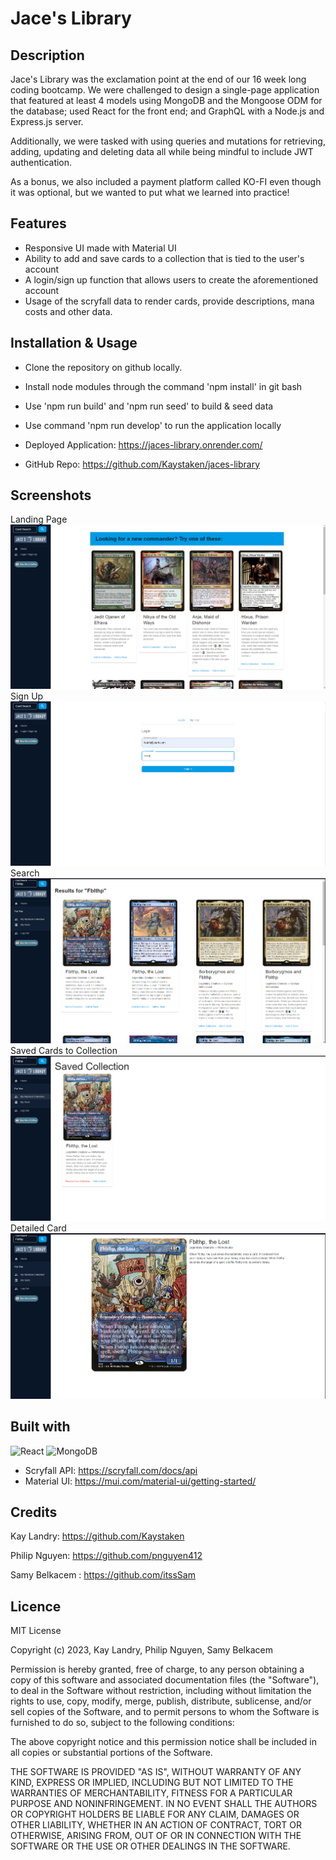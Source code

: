 # Jace's Library

## Description

Jace's Library was the exclamation point at the end of our 16 week long coding bootcamp. We were challenged to design a single-page application that featured at least 4 models using MongoDB and the Mongoose ODM for the database; used React for the front end; and GraphQL with a Node.js and Express.js server.

Additionally, we were tasked with using queries and mutations for retrieving, adding, updating and deleting data all while being mindful to include JWT authentication.

As a bonus, we also included a payment platform called KO-FI even though it was optional, but we wanted to put what we learned into practice!

## Features
- Responsive UI made with Material UI
- Ability to add and save cards to a collection that is tied to the user's account
- A login/sign up function that allows users to create the aforementioned account
- Usage of the scryfall data to render cards, provide descriptions, mana costs and other data.

## Installation & Usage
- Clone the repository on github locally.
- Install node modules through the command 'npm install' in git bash
- Use 'npm run build' and 'npm run seed' to build & seed data
- Use command 'npm run develop' to run the application locally

- Deployed Application: https://jaces-library.onrender.com/ 
- GitHub Repo: https://github.com/Kaystaken/jaces-library

## Screenshots
Landing Page
![screenshot1](images/Screenshot1.png)
Sign Up
![screenshot1](images/Screenshot2.png)
Search
![screenshot1](images/Screenshot3.png)
Saved Cards to Collection
![screenshot1](images/Screenshot4.png)
Detailed Card
![screenshot1](images/Screenshot5.png)

## Built with
![React](https://img.shields.io/badge/react-%2320232a.svg?style=for-the-badge&logo=react&logoColor=%2361DAFB)
![MongoDB](https://img.shields.io/badge/MongoDB-%234ea94b.svg?style=for-the-badge&logo=mongodb&logoColor=white)
 - Scryfall API: https://scryfall.com/docs/api
 - Material UI: https://mui.com/material-ui/getting-started/

## Credits

Kay Landry: https://github.com/Kaystaken

Philip Nguyen: https://github.com/pnguyen412

Samy Belkacem : https://github.com/itssSam

## Licence
MIT License

Copyright (c) 2023, Kay Landry, Philip Nguyen, Samy Belkacem

Permission is hereby granted, free of charge, to any person obtaining a copy
of this software and associated documentation files (the "Software"), to deal
in the Software without restriction, including without limitation the rights
to use, copy, modify, merge, publish, distribute, sublicense, and/or sell
copies of the Software, and to permit persons to whom the Software is
furnished to do so, subject to the following conditions:

The above copyright notice and this permission notice shall be included in all
copies or substantial portions of the Software.

THE SOFTWARE IS PROVIDED "AS IS", WITHOUT WARRANTY OF ANY KIND, EXPRESS OR
IMPLIED, INCLUDING BUT NOT LIMITED TO THE WARRANTIES OF MERCHANTABILITY,
FITNESS FOR A PARTICULAR PURPOSE AND NONINFRINGEMENT. IN NO EVENT SHALL THE
AUTHORS OR COPYRIGHT HOLDERS BE LIABLE FOR ANY CLAIM, DAMAGES OR OTHER
LIABILITY, WHETHER IN AN ACTION OF CONTRACT, TORT OR OTHERWISE, ARISING FROM,
OUT OF OR IN CONNECTION WITH THE SOFTWARE OR THE USE OR OTHER DEALINGS IN THE
SOFTWARE.
